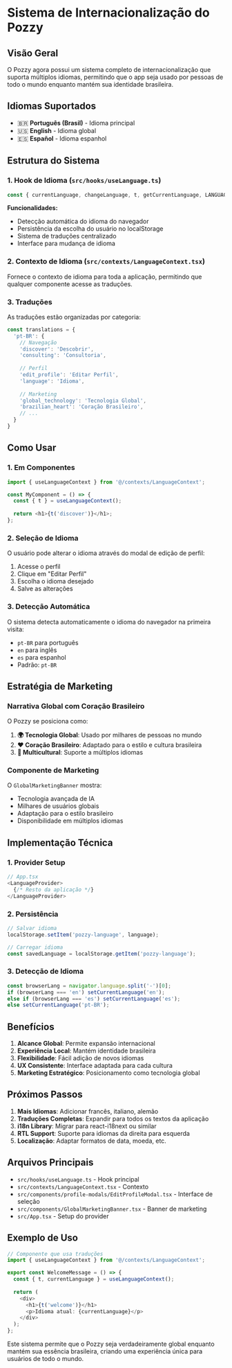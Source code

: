 # Sistema de Internacionalização do Pozzy

## Visão Geral

O Pozzy agora possui um sistema completo de internacionalização que suporta múltiplos idiomas, permitindo que o app seja usado por pessoas de todo o mundo enquanto mantém sua identidade brasileira.

## Idiomas Suportados

- 🇧🇷 **Português (Brasil)** - Idioma principal
- 🇺🇸 **English** - Idioma global
- 🇪🇸 **Español** - Idioma espanhol

## Estrutura do Sistema

### 1. Hook de Idioma (`src/hooks/useLanguage.ts`)

```typescript
const { currentLanguage, changeLanguage, t, getCurrentLanguage, LANGUAGES, isLoading } = useLanguage();
```

**Funcionalidades:**
- Detecção automática do idioma do navegador
- Persistência da escolha do usuário no localStorage
- Sistema de traduções centralizado
- Interface para mudança de idioma

### 2. Contexto de Idioma (`src/contexts/LanguageContext.tsx`)

Fornece o contexto de idioma para toda a aplicação, permitindo que qualquer componente acesse as traduções.

### 3. Traduções

As traduções estão organizadas por categoria:

```typescript
const translations = {
  'pt-BR': {
    // Navegação
    'discover': 'Descobrir',
    'consulting': 'Consultoria',
    
    // Perfil
    'edit_profile': 'Editar Perfil',
    'language': 'Idioma',
    
    // Marketing
    'global_technology': 'Tecnologia Global',
    'brazilian_heart': 'Coração Brasileiro',
    // ...
  }
}
```

## Como Usar

### 1. Em Componentes

```typescript
import { useLanguageContext } from '@/contexts/LanguageContext';

const MyComponent = () => {
  const { t } = useLanguageContext();
  
  return <h1>{t('discover')}</h1>;
};
```

### 2. Seleção de Idioma

O usuário pode alterar o idioma através do modal de edição de perfil:

1. Acesse o perfil
2. Clique em "Editar Perfil"
3. Escolha o idioma desejado
4. Salve as alterações

### 3. Detecção Automática

O sistema detecta automaticamente o idioma do navegador na primeira visita:
- `pt-BR` para português
- `en` para inglês
- `es` para espanhol
- Padrão: `pt-BR`

## Estratégia de Marketing

### Narrativa Global com Coração Brasileiro

O Pozzy se posiciona como:

1. **🌍 Tecnologia Global**: Usado por milhares de pessoas no mundo
2. **❤️ Coração Brasileiro**: Adaptado para o estilo e cultura brasileira
3. **🎯 Multicultural**: Suporte a múltiplos idiomas

### Componente de Marketing

O `GlobalMarketingBanner` mostra:
- Tecnologia avançada de IA
- Milhares de usuários globais
- Adaptação para o estilo brasileiro
- Disponibilidade em múltiplos idiomas

## Implementação Técnica

### 1. Provider Setup

```typescript
// App.tsx
<LanguageProvider>
  {/* Resto da aplicação */}
</LanguageProvider>
```

### 2. Persistência

```typescript
// Salvar idioma
localStorage.setItem('pozzy-language', language);

// Carregar idioma
const savedLanguage = localStorage.getItem('pozzy-language');
```

### 3. Detecção de Idioma

```typescript
const browserLang = navigator.language.split('-')[0];
if (browserLang === 'en') setCurrentLanguage('en');
else if (browserLang === 'es') setCurrentLanguage('es');
else setCurrentLanguage('pt-BR');
```

## Benefícios

1. **Alcance Global**: Permite expansão internacional
2. **Experiência Local**: Mantém identidade brasileira
3. **Flexibilidade**: Fácil adição de novos idiomas
4. **UX Consistente**: Interface adaptada para cada cultura
5. **Marketing Estratégico**: Posicionamento como tecnologia global

## Próximos Passos

1. **Mais Idiomas**: Adicionar francês, italiano, alemão
2. **Traduções Completas**: Expandir para todos os textos da aplicação
3. **i18n Library**: Migrar para react-i18next ou similar
4. **RTL Support**: Suporte para idiomas da direita para esquerda
5. **Localização**: Adaptar formatos de data, moeda, etc.

## Arquivos Principais

- `src/hooks/useLanguage.ts` - Hook principal
- `src/contexts/LanguageContext.tsx` - Contexto
- `src/components/profile-modals/EditProfileModal.tsx` - Interface de seleção
- `src/components/GlobalMarketingBanner.tsx` - Banner de marketing
- `src/App.tsx` - Setup do provider

## Exemplo de Uso

```typescript
// Componente que usa traduções
import { useLanguageContext } from '@/contexts/LanguageContext';

export const WelcomeMessage = () => {
  const { t, currentLanguage } = useLanguageContext();
  
  return (
    <div>
      <h1>{t('welcome')}</h1>
      <p>Idioma atual: {currentLanguage}</p>
    </div>
  );
};
```

Este sistema permite que o Pozzy seja verdadeiramente global enquanto mantém sua essência brasileira, criando uma experiência única para usuários de todo o mundo. 